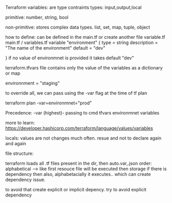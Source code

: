 Terraform variables: are type contraints
types: input,output,local

primitive:
number,
string,
bool

non-primitive: stores complex data types.
list,
set,
map,
tuple,
object

how to define:
can be defined in the main.tf or create another file variable.tf
main.tf / variables.tf
variable "environment" {
  type = string
  description = "The name of the environment"
  default = "dev"
  
}
if no value of environmnet is provided it takes default "dev"

terraform.tfvars file contains only the value of the variables as a dictionary or map

environnment = "staging"

to override all, we can pass using the -var flag at the time of tf plan

terraform plan -var=environmnet="prod"


Precedence:
-var (highest)- passing to cmd
tfvars
environmnet variables


more to learn:
https://developer.hashicorp.com/terraform/language/values/variables


locals: values are not changes much often.
         resue and not to declare again and again


file structure:

terraform loads all .tf files present in the dir, then  auto.var,.json
order:
alphabetical --> like first resouce file will be executed then storage
if there is dependency then also, alphabetacially it executes.. which can create dependency issue.

to avoid that create explicit or implicit depency. try to avoid explicit dependency
